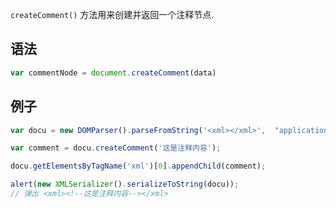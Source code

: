 `createComment()` 方法用来创建并返回一个注释节点.

## 语法

```javascript
var commentNode = document.createComment(data)
```

## 例子

```javascript
var docu = new DOMParser().parseFromString('<xml></xml>',  "application/xml")

var comment = docu.createComment('这是注释内容');

docu.getElementsByTagName('xml')[0].appendChild(comment);

alert(new XMLSerializer().serializeToString(docu));
// 弹出 <xml><!--这是注释内容--></xml>
```

